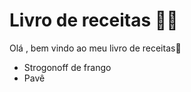 # Livro de receitas :man_cook:

Olá , bem vindo ao meu livro de receitas:wave:

- Strogonoff de frango 
- Pavê

